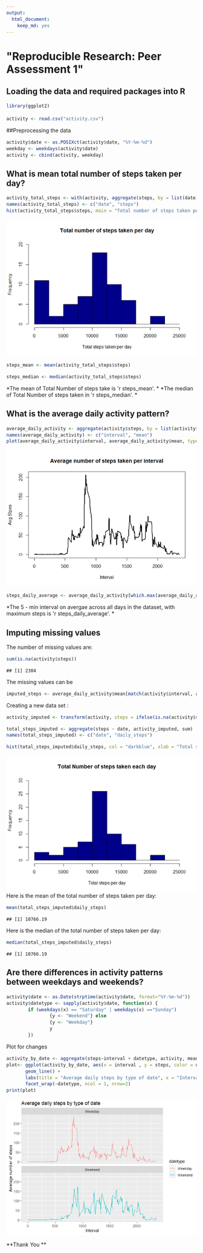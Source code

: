```yaml
---
output: 
  html_document: 
    keep_md: yes
---
```

"Reproducible Research: Peer Assessment 1"
================================================================



## Loading the data and required packages into R


```r
library(ggplot2)

activity <- read.csv("activity.csv")
```

##Preprocessing the data


```r
activity$date <- as.POSIXct(activity$date, "%Y-%m-%d")
weekday <- weekdays(activity$date)
activity <- cbind(activity, weekday)
```

## What is mean total number of steps taken per day?


```r
activity_total_steps <- with(activity, aggregate(steps, by = list(date), FUN = sum, na.rm = TRUE))
names(activity_total_steps) <- c("date", "steps")
hist(activity_total_steps$steps, main = "Total number of steps taken per day", xlab = "Total steps taken per day", col = "darkblue", ylim = c(0,20), breaks = seq(0,25000, by=2500))
```

![](PA1_template_files/figure-html/unnamed-chunk-4-1.png)<!-- -->


```r
steps_mean <- mean(activity_total_steps$steps)
```

```r
steps_median <- median(activity_total_steps$steps)
```
*The mean of Total Number of steps take is 'r steps_mean'. *
*The median of Total Number of steps taken in 'r steps_median'. *

## What is the average daily activity pattern?


```r
average_daily_activity <- aggregate(activity$steps, by = list(activity$interval), FUN = mean, na.rm = TRUE)
names(average_daily_activity) <- c("interval", "mean")
plot(average_daily_activity$interval, average_daily_activity$mean, type = "l", lwd = 2, xlab = "Interval", ylab = "Avg Stpes", main = "Average number of steps taken per interval" )
```

![](PA1_template_files/figure-html/unnamed-chunk-7-1.png)<!-- -->


```r
steps_daily_average <- average_daily_activity[which.max(average_daily_activity$mean), ]$interval
```

*The 5 - min interval on avergae across all days in the dataset, with maximum steps is 'r steps_daily_average'. *

## Imputing missing values

The number of missing values are: 

```r
sum(is.na(activity$steps))
```

```
## [1] 2304
```

The missing values can be 


```r
imputed_steps <- average_daily_activity$mean[match(activity$interval, average_daily_activity$interval)]
```

Creating a new data set :

```r
activity_imputed <- transform(activity, steps = ifelse(is.na(activity$steps), yes = imputed_steps, no = activity$steps))
```

```r
total_steps_imputed <- aggregate(steps ~ date, activity_imputed, sum)
names(total_steps_imputed) <- c("date", "daily_steps")
```

```r
hist(total_steps_imputed$daily_steps, col = "darkblue", xlab = "Total steps per day", ylim = c(0,30), main = "Total Number of steps taken each day", breaks = seq(0,25000, by = 2500))
```

![](PA1_template_files/figure-html/unnamed-chunk-13-1.png)<!-- -->
Here is the mean of the total number of steps taken per day:

```r
mean(total_steps_imputed$daily_steps)
```

```
## [1] 10766.19
```
Here is the median of the total number of steps taken per day:

```r
median(total_steps_imputed$daily_steps)
```

```
## [1] 10766.19
```

## Are there differences in activity patterns between weekdays and weekends?

```r
activity$date <- as.Date(strptime(activity$date, format="%Y-%m-%d"))
activity$datetype <- sapply(activity$date, function(x) {
        if (weekdays(x) == "Saturday" | weekdays(x) =="Sunday") 
                {y <- "Weekend"} else 
                {y <- "Weekday"}
                y
        })
```

Plot for changes 


```r
activity_by_date <- aggregate(steps~interval + datetype, activity, mean, na.rm = TRUE)
plot<- ggplot(activity_by_date, aes(x = interval , y = steps, color = datetype)) +
       geom_line() +
       labs(title = "Average daily steps by type of date", x = "Interval", y = "Average number of steps") +
       facet_wrap(~datetype, ncol = 1, nrow=2)
print(plot)
```

![](PA1_template_files/figure-html/unnamed-chunk-17-1.png)<!-- -->

**Thank You **
